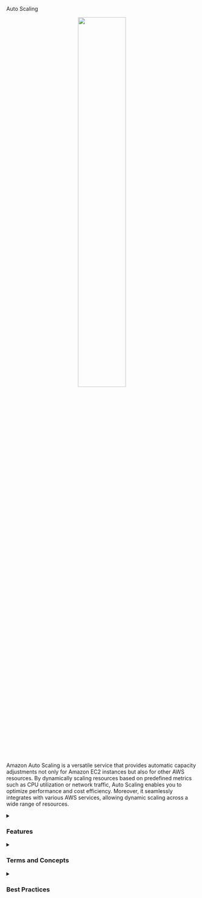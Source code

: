 Auto Scaling
<div align="center">
  <img src="https://miro.medium.com/v2/resize:fit:1200/1*Xd6ZqCDKUo5Cb79c2jdUxg.png" width="50%">
</div>

Amazon Auto Scaling is a versatile service that provides automatic capacity adjustments not only for Amazon EC2 instances but also for other AWS resources. By dynamically scaling resources based on predefined metrics such as CPU utilization or network traffic, Auto Scaling enables you to optimize performance and cost efficiency. Moreover, it seamlessly integrates with various AWS services, allowing dynamic scaling across a wide range of resources.

<details><summary><h3>Features</h3></summary>
<ul>
  <li><b>Dynamic scaling:</b> Auto Scaling automatically adjusts the number of EC2 instances, Docker services running on ECS, Kubernetes clusters on EKS, read/write capacity on DynamoDB, Aurora database instances, and other resources in response to changes in demand, ensuring your applications have the right amount of resources at all times.</li>
  <li><b>Scaling policies:</b> You can define scaling policies that determine when and how to scale EC2 instances, Docker services, read/write capacity on DynamoDB, and others based on metrics such as CPU utilization, network traffic, or custom metrics.</li>
  <li><b>Integration with AWS services:</b> Auto Scaling can be integrated with other AWS services like Amazon CloudWatch, Elastic Load Balancing, AWS Identity and Access Management (IAM) for more efficient and dynamic scaling across a variety of resources.</li>
  <li><b>Instance health monitoring:</b> Auto Scaling continuously monitors the health of EC2 instances, containers, databases, etc., and replaces unhealthy instances to maintain desired capacity and availability.</li>
  <li><b>Scheduled scaling:</b> You can set up scheduled scaling actions to automatically adjust the capacity of your instances, containers, databases, etc., based on predictable patterns, such as increasing during peak hours and decreasing during periods of lower demand.</li>
  <li><b>Integration with AWS Elastic Beanstalk:</b> Auto Scaling can be used with AWS Elastic Beanstalk to automatically scale your web applications based on traffic patterns.</li>
</ul>
</details>

<details><summary><h3>Terms and Concepts</h3></summary>
  <details><summary><h4>Scalability</h4></summary>
        <ul>
          <li>Scalability means that application / system can handle greater loads by adapting.</li>
          <li>There are two kinds of scalability:
            <ul>
              <li>Vertical Scalability
                <ul>
                  <li>Vertical Scalability means increase the size of the instance</li>
                  <li>Improve any part of the instance</li>
                  <li>Your application runs on a t2.micro, Scaling that application vertically means running it on a t2.large</li>
                  <div align="center">
                    <img src="https://thumbs2.imgbox.com/d4/1a/yPfIV4ZR_t.png">
                  </div>
                  <li>Vertical scalability is very common for non distributed systems, such as a database.</li>
                  <li>Theres usually a limit to how much you can vertically scale (hardware limit)</li>
                </ul>
              </li>
              <li>Horizontal Scalability (= elasticity)
                  <ul>
                  <li>Horizontal Scalability means increase the number of the instance / system for your application</li>
                  <li>Horizontal scaling implies distributed systems</li>
                  <li>This is very common for web applications / modern applications</li>
                  <div align="center">
                    <img src="https://thumbs2.imgbox.com/1e/13/1NerXmnE_t.png">
                  </div>
                </ul>
              </li>
            </ul>
          </li>
        </ul>
  </details> 
  <details><summary><h4>Availability</h4></summary>
      <ul>
          <li>High Availability usually goes hand in hand with horizontal scaling</li>
          <li>High availability means running your application / system in at least 2 Availability Zones</li>
          <li>The goal of high availability is to survive a data center loss (disaster)</li>
            <div align="center">
                  <img src="https://thumbs2.imgbox.com/78/63/coxLKVbv_t.png">
            </div>
            <div align="center">
                  <img src="https://thumbs2.imgbox.com/c6/b3/Sjg8TioT_t.png">
            </div>
      </ul>
 </details> 
   <details><summary><h4>Scalability vs Elasticity (vs Agility)</h4></summary>
      <ul>
          <li><b>Scalability:</b> ability to accomodate a larger load by making the hardware stronger (scale up), or by adding nodes (scale out)</li>
          <li><b>Elasticity:</b>once a system is scalable, elasticity means that there will be some "auto-scaling" so that the system can scale based on the load. This is "cloud-friendly", pay-per-use, match demand, optimize costs</li>
          <li><b>Agility:</b>(not related to scalability - distractor) new IT resources are only a click away, wich means that you reduce the time to make those resources available to your developers from weeks to just minutes.</li>
      </ul>
      <hr/>
 </details> 
 <details><summary><h4>Auto Scaling Groups - Scaling Strategies</h4></summary>
      <ul>
          <li><b>Manual Scaling:</b> update the size of an ASG manually</b></li>
          <li><b>Dynamic Scaling:</b> respond to changing demand
              <ul>
                <li><b>Simple / Step Scaling</b>
                    <ul>
                      <li>When a Cloud Watch alarm is triggered (example CPU > 70%), then add 2 units</li>
                      <li>When a Cloud Watch alarm is triggered (example CPU > 30%), then remove</li>
                    </ul>    
                </li>
                 <li><b>Target Tracking Scaling</b>
                    <ul>
                      <li>Example: I want the avarege ASG CPU to stay around 40%</li>
                    </ul>
                </li>
                <li><b>Scheduled Scaling</b>
                    <ul>
                      <li>Antecipate a scaling based on known usage patterns</li>
                      <li>Example: increase the min capacity to 10 at 5pm on Fridays</li>
                    </ul>
                </li>
              </ul>
          </li>
          <li><b>Predictive Scaling</b>
              <ul>
                <li>Use Machine Learning to predict future traffic ahead of time</li>
                <li>Automatically provisions the right number of resources in advance</li>    
             </ul>
          </li>  
      </ul>
 </details>
</details>

<details><summary><h3>Best Practices</h3></summary>
<ul>
  <li><b>Define appropriate scaling policies:</b> Analyze your application's performance metrics and expected demand to define scaling policies that ensure optimal resource allocation, whether for EC2 instances, Docker services, database instances, etc.</li>
  <li><b>Use dynamic scaling:</b> Enable dynamic scaling based on real-time metrics to automatically adjust the number of instances, containers, read/write capacity on DynamoDB, etc., in response to changes in demand, ensuring optimal performance and cost efficiency.</li>
  <li><b>Monitor and optimize:</b> Regularly monitor and analyze your application's performance, and adjust scaling policies as needed to optimize resource allocation and maintain optimal performance across various AWS resources.</li>
  <li><b>Enable detailed monitoring:</b> Activate detailed monitoring for your Auto Scaling groups to collect more granular metrics and make more informed scaling decisions, regardless of the resource used.</li>
  <li><b>Use scheduled scaling:</b> Take advantage of scheduled scaling actions to automatically adjust the capacity of your instances, containers, databases, etc., based on predictable patterns, such as increasing during peak hours and decreasing during periods of lower demand.</li>
  <li><b>Integrate with other AWS services:</b> Leverage integration with other AWS services such as Amazon CloudWatch, Elastic Load Balancing, AWS Identity and Access Management (IAM) for more efficient and dynamic scaling across a variety of resources.</li>
  <li><b>Optimize the cooldown period:</b> Configure an appropriate cooldown period to prevent Auto Scaling from starting or terminating additional instances immediately after a scaling activity, allowing time for new instances to stabilize, whether for EC2 instances, Docker services, database instances, etc.</li>
</ul>
</details>
